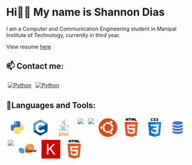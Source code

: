 # Hi👋🏼 My name is Shannon Dias
I am a Computer and Communication Engineering student in Manipal Institute of Technology, currently in third year.
<p>View resume <a href="https://github.com/saidshannon/saidshannon/blob/main/Shannon_cv.pdf">here</a></p>

## 📫 Contact me: 
</p>
<p>
 <a href="https://linkedin.com/in/shannon-dias" target="_blank" rel="noopener noreferrer"> <img src="https://cdn.jsdelivr.net/npm/simple-icons@v3/icons/linkedin.svg" alt="Python" height="40" style="vertical-align:top; margin:4px"></a>
 <a href="saidshannon@gmail.com"> <img src="https://cdn.jsdelivr.net/npm/simple-icons@v3/icons/gmail.svg" alt="Python" height="40" style="vertical-align:top; margin:4px"></a>
</p>

## 🔧Languages and Tools:
<p>
<img src="https://raw.githubusercontent.com/github/explore/80688e429a7d4ef2fca1e82350fe8e3517d3494d/topics/python/python.png"  height="50" style="vertical-align:top; margin:4px">
<img src="https://raw.githubusercontent.com/github/explore/f3e22f0dca2be955676bc70d6214b95b13354ee8/topics/c/c.png" height="50" style="vertical-align:top; margin:4px">
<img src="https://raw.githubusercontent.com/github/explore/5b3600551e122a3277c2c5368af2ad5725ffa9a1/topics/java/java.png" height="50" style="vertical-align:top; margin:4px">
<img src="https://user-images.githubusercontent.com/21042432/46911111-8460bb80-cf52-11e8-8265-6496a5c9ed73.png" height="50" style="vertical-align:top; margin:4px">
<img src="https://pbs.twimg.com/profile_images/1473756532827246593/KRgw2UkV_400x400.jpg" height="50" style="vertical-align:top; margin:4px">
<img src="https://raw.githubusercontent.com/github/explore/80688e429a7d4ef2fca1e82350fe8e3517d3494d/topics/ubuntu/ubuntu.png" height="50" style="vertical-align:top; margin:4px">
<img src="https://raw.githubusercontent.com/github/explore/80688e429a7d4ef2fca1e82350fe8e3517d3494d/topics/html/html.png" height="50" style="vertical-align:top; margin:4px">
<img src="https://raw.githubusercontent.com/github/explore/80688e429a7d4ef2fca1e82350fe8e3517d3494d/topics/css/css.png" height="50" style="vertical-align:top; margin:4px">
<img src="https://raw.githubusercontent.com/github/explore/80688e429a7d4ef2fca1e82350fe8e3517d3494d/topics/sql/sql.png" height="50" style="vertical-align:top; margin:4px">
<img src="https://cdn.worldvectorlogo.com/logos/tableau-software.svg" height="50" style="vertical-align:top; margin:4px">
<img src="https://raw.githubusercontent.com/github/explore/80688e429a7d4ef2fca1e82350fe8e3517d3494d/topics/scikit-learn/scikit-learn.png" height="50" style="vertical-align:top; margin:4px">
<img src="https://raw.githubusercontent.com/github/explore/cf9a84017e3cdd93aeb635d9b85379ba67d62031/topics/keras/keras.png" height="50" style="vertical-align:top; margin:4px">
<img src="https://raw.githubusercontent.com/github/explore/80688e429a7d4ef2fca1e82350fe8e3517d3494d/topics/html/html.png" height="50" style="vertical-align:top; margin:4px">


